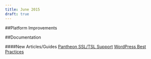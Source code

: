```yaml
---
title: June 2015
draft: true
---
```

##Platform Improvements


##Documentation

####New Articles/Guides
[Pantheon SSL/TSL Support](/docs/articles/sites/security/SSL-TLS/)
[WordPress Best Practices](/docs/articles/wordpress/wordpress-best-practices/)
